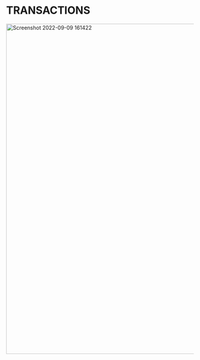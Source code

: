 # TRANSACTIONS
<img width="885" alt="Screenshot 2022-09-09 161422" src="https://user-images.githubusercontent.com/37725645/189333099-127ab423-2056-4ee0-8e55-79b8e59de1b0.png">
